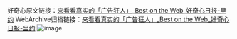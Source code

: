 好奇心原文链接：[来看看真实的「广告狂人」_Best on the Web_好奇心日报-里约](https://www.qdaily.com/articles/2365.html)
WebArchive归档链接：[来看看真实的「广告狂人」_Best on the Web_好奇心日报-里约](http://web.archive.org/web/20190623151032/https://www.qdaily.com/articles/2365.html)
![image](http://ww3.sinaimg.cn/large/007d5XDpgy1g3vc2fnqjaj30u04qle2t)